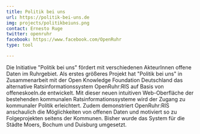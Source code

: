 ```yaml
---
title: Politik bei uns
url: https://politik-bei-uns.de
img: projects/politikbeiuns.png
contact: Ernesto Ruge
twitter: openruhr
facebook: https://www.facebook.com/OpenRuhr
type: tool

---
```


Die Initiative "Politik bei uns" fördert mit verschiedenen AkteurInnen offene Daten im Ruhrgebiet. Als erstes größeres Projekt hat "Politik bei uns" in Zusammenarbeit mit der Open Knowledge Foundation Deutschland das alternative Ratsinformationssystem OpenRuhr:RIS auf Basis von offeneskoeln.de entwickelt. Mit dieser neuen intuitiven Web-Oberfläche der bestehenden kommunalen Ratsinformationssysteme wird der Zugang zu kommunaler Politik erleichtert. Zudem demonstriert OpenRuhr:RIS anschaulich die Möglichkeiten von offenen Daten und motiviert so zu Folgeprojekten seitens der Kommunen. Bisher wurde das System für die Städte Moers, Bochum und Duisburg umgesetzt.
